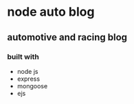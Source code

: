#  node auto blog

## automotive and racing blog
### built with 
*  node js
*  express
*  mongoose
*  ejs